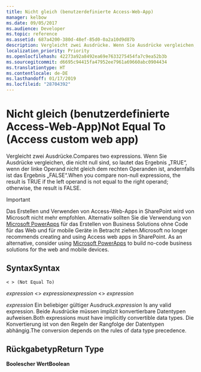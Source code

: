 ```yaml
---
title: Nicht gleich (benutzerdefinierte Access-Web-App)
manager: kelbow
ms.date: 09/05/2017
ms.audience: Developer
ms.topic: reference
ms.assetid: 687a4200-380d-48ef-85d0-0a2a10d9d87b
description: Vergleicht zwei Ausdrücke. Wenn Sie Ausdrücke vergleichen, die nicht null sind, so lautet das Ergebnis „TRUE“, wenn der linke Operand nicht gleich dem rechten Operanden ist, andernfalls ist das Ergebnis „FALSE“.
localization_priority: Priority
ms.openlocfilehash: 42273a92a8492ea69e7633275454fa7c9ea52b3b
ms.sourcegitcommit: d6695c94415fa47952ee7961a69660abc0904434
ms.translationtype: HT
ms.contentlocale: de-DE
ms.lasthandoff: 01/17/2019
ms.locfileid: "28704392"
---
```

# <a name="not-equal-to-access-custom-web-app"></a><span data-ttu-id="508c4-104">Nicht gleich (benutzerdefinierte Access-Web-App)</span><span class="sxs-lookup"><span data-stu-id="508c4-104">Not Equal To (Access custom web app)</span></span>

<span data-ttu-id="508c4-105">Vergleicht zwei Ausdrücke.</span><span class="sxs-lookup"><span data-stu-id="508c4-105">Compares two expressions.</span></span> <span data-ttu-id="508c4-106">Wenn Sie Ausdrücke vergleichen, die nicht null sind, so lautet das Ergebnis „TRUE“, wenn der linke Operand nicht gleich dem rechten Operanden ist, andernfalls ist das Ergebnis „FALSE“.</span><span class="sxs-lookup"><span data-stu-id="508c4-106">When you compare non-null expressions, the result is TRUE if the left operand is not equal to the right operand; otherwise, the result is FALSE.</span></span>
  
> [!IMPORTANT]
> <span data-ttu-id="508c4-p103">Das Erstellen und Verwenden von Access-Web-Apps in SharePoint wird von Microsoft nicht mehr empfohlen. Alternativ sollten Sie die Verwendung von [Microsoft PowerApps](https://powerapps.microsoft.com/de-DE/) für das Erstellen von Business Solutions ohne Code für das Web und für mobile Geräte in Betracht ziehen.</span><span class="sxs-lookup"><span data-stu-id="508c4-p103">Microsoft no longer recommends creating and using Access web apps in SharePoint. As an alternative, consider using [Microsoft PowerApps](https://powerapps.microsoft.com/de-DE/) to build no-code business solutions for the web and mobile devices.</span></span> 
  
## <a name="syntax"></a><span data-ttu-id="508c4-109">Syntax</span><span class="sxs-lookup"><span data-stu-id="508c4-109">Syntax</span></span>

`< > (Not Equal To)`

<span data-ttu-id="508c4-110">*expression*  \<\>  *expression*</span><span class="sxs-lookup"><span data-stu-id="508c4-110">*expression*  \<\>  *expression*</span></span> 
  
<span data-ttu-id="508c4-111">*expression*  Ein beliebiger gültiger Ausdruck.</span><span class="sxs-lookup"><span data-stu-id="508c4-111">*expression*  Is any valid expression.</span></span> <span data-ttu-id="508c4-112">Beide Ausdrücke müssen implizit konvertierbare Datentypen aufweisen.</span><span class="sxs-lookup"><span data-stu-id="508c4-112">Both expressions must have implicitly convertible data types.</span></span> <span data-ttu-id="508c4-113">Die Konvertierung ist von den Regeln der Rangfolge der Datentypen abhängig.</span><span class="sxs-lookup"><span data-stu-id="508c4-113">The conversion depends on the rules of data type precedence.</span></span> 
  
## <a name="return-type"></a><span data-ttu-id="508c4-114">Rückgabetyp</span><span class="sxs-lookup"><span data-stu-id="508c4-114">Return Type</span></span>

<span data-ttu-id="508c4-115">**Boolescher Wert**</span><span class="sxs-lookup"><span data-stu-id="508c4-115">**Boolean**</span></span>
  


